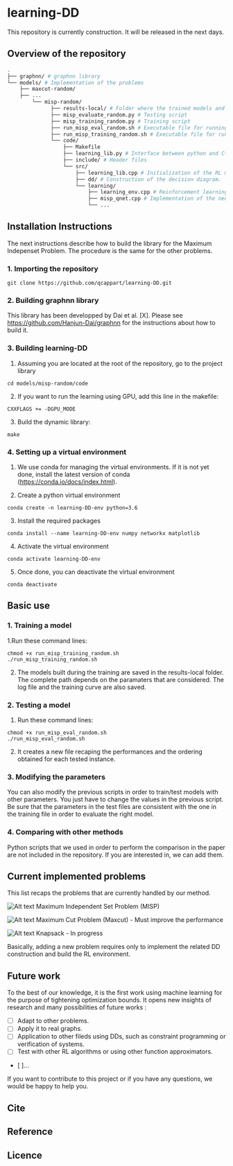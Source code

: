 
# learning-DD

This repository is currently construction. It will be released in the next days.

## Overview of the repository

```bash
.
├── graphnn/ # graphnn library
└── models/ # Implementation of the problems
	├── maxcut-random/
	├── ...
        └── misp-random/
              ├── results-local/ # Folder where the trained models and results are saved
              ├── misp_evaluate_random.py # Testing script
              ├── misp_training_random.py # Training script
              ├── run_misp_eval_random.sh # Executable file for running the evaluation.
              ├── run_misp_training_random.sh # Executable file for running the training.
              └── code/
                  ├── Makefile
                  ├── learning_lib.py # Interface between python and C++ implementation
                  ├── include/ # Header files
                  └── src/
                      ├── learning_lib.cpp # Initialization of the RL model and algorithms
                      ├── dd/ # Construction of the decision diagram.
                      └── learning/
                          ├── learning_env.cpp # Reinforcement learning environment
                          ├── misp_qnet.cpp # Implementation of the neural network
                          └── ...
```

## Installation Instructions

The next instructions describe how to build the library for the Maximum Indepenset Problem. The procedure is the same for the other problems.

### 1. Importing the repository

```shell
git clone https://github.com/qcappart/learning-DD.git
```

### 2. Building graphnn library

This library has been developped by Dai et al. [X]. 
Please see https://github.com/Hanjun-Dai/graphnn for the instructions about how to build it.

### 3. Building learning-DD

1. Assuming you are located at the root of the repository, go to the project library

```shell
cd models/misp-random/code
```

2. If you want to run the learning using GPU, add this line in the makefile:

```shell
CXXFLAGS += -DGPU_MODE
```

3. Build the dynamic library:

```shell
make
```

### 4. Setting up a virtual environment

1. We use conda for managing the virtual environments. If it is not yet done, install the latest version of conda (https://conda.io/docs/index.html).

2. Create a python virtual environment

```shell
conda create -n learning-DD-env python=3.6
```

3. Install the required packages

```shell
conda install --name learning-DD-env numpy networkx matplotlib
```

4. Activate the virtual environment

```shell
conda activate learning-DD-env
```

5. Once done, you can deactivate the virtual environment

```shell
conda deactivate 
```

## Basic use

### 1. Training a model

1.Run these command lines:

```shell
chmod +x run_misp_training_random.sh
./run_misp_training_random.sh
```

2. The models built during the training are saved in the results-local folder. The complete path depends on the paramaters that are considered. The log file and the training curve are also saved.


### 2. Testing a model

1. Run these command lines:

```shell
chmod +x run_misp_eval_random.sh 
./run_misp_eval_random.sh 
```

2. It creates a new file recaping the performances and the ordering obtained for each tested instance.

### 3. Modifying the parameters

You can also modify the previous scripts in order to train/test models with other parameters. You just have to change the values in the previous script. Be sure that the parameters in the test files are consistent with the one in the training file in order to evaluate the right model.

### 4. Comparing with other methods

Python scripts that we used in order to perform the comparison in the paper are not included in the repository. If you are interested in, we can add them.

## Current implemented problems

This list recaps the problems that are currently handled by our method.




![Alt text](http://progressed.io/bar/100) Maximum Independent Set Problem (MISP)

![Alt text](http://progressed.io/bar/75) Maximum Cut Problem (Maxcut) - Must improve the performance

![Alt text](http://progressed.io/bar/50) Knapsack - In progress

Basically, adding a new problem requires only to implement the related DD construction and build the RL environment.

## Future work

To the best of our knowledge, it is the first work using machine learning for the purpose of tightening optimization bounds. 
It opens new insights of research and many possibilities of future works :

- [ ] Adapt to other problems.
- [ ] Apply it to real graphs.
- [ ] Application to other fileds using DDs, such as constraint programming or verification of systems.
- [ ] Test with other RL algorithms or using other function approximators.
- [ ]...

If you want to contribute to this project or if you have any questions, we would be happy to help you.

## Cite

## Reference

## Licence
